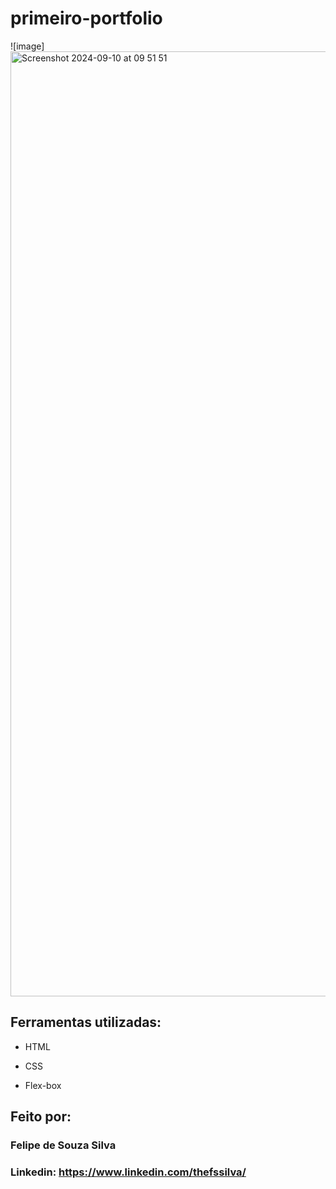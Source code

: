# primeiro-portfolio

![image]<img width="1512" alt="Screenshot 2024-09-10 at 09 51 51" src="https://github.com/user-attachments/assets/5e6765fb-44f6-4ad3-bb42-0fbeb27a20cd">

## Ferramentas utilizadas:

* HTML

* CSS

* Flex-box

## Feito por:

### Felipe de Souza Silva

### Linkedin: https://www.linkedin.com/thefssilva/


